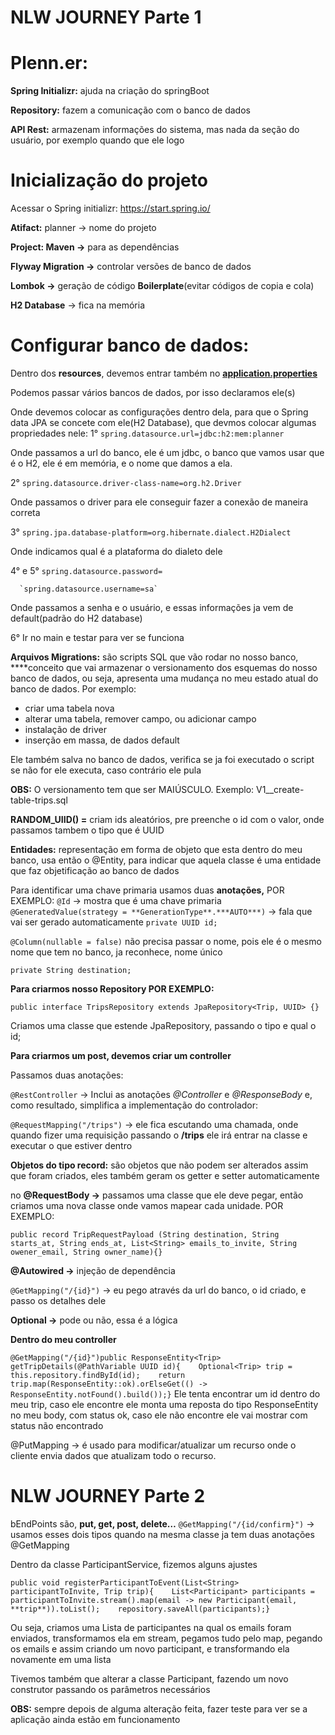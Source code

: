 # NLW JOURNEY Parte 1

# Plenn.er:

**Spring Initializr:**  ajuda na criação do springBoot

**Repository:**  fazem a comunicação com o banco de dados

**API Rest:** armazenam informações do sistema, mas nada da seção do usuário, por exemplo quando que ele logo

# Inicialização do projeto

Acessar o Spring initializr: https://start.spring.io/

**Atifact:** planner → nome do projeto

**Project: Maven →**  para as dependências 

**Flyway Migration →** controlar versões de banco de dados

**Lombok →** geração de código **Boilerplate**(evitar códigos de copia e cola)

**H2 Database** → fica na memória

# Configurar banco de dados:

Dentro dos **resources**, devemos entrar também no [**application.properties**](http://application.properties) 

Podemos passar vários bancos de dados, por isso declaramos ele(s)

Onde devemos colocar as configurações dentro dela, para que o Spring data JPA se concete com ele(H2 Database), que devmos colocar algumas propriedades nele:
1° `spring.datasource.url=jdbc:h2:mem:planner`

Onde passamos a url do banco, ele é um jdbc, o banco que vamos usar que é o H2, ele é em memória, e o nome que damos a ela.

2° `spring.datasource.driver-class-name=org.h2.Driver`

Onde passamos o driver para ele conseguir fazer a conexão de maneira correta

3° `spring.jpa.database-platform=org.hibernate.dialect.H2Dialect`

Onde indicamos qual é a plataforma do dialeto dele

4° e 5° `spring.datasource.password=`

      `spring.datasource.username=sa`

Onde passamos a senha e o usuário, e essas informações ja vem de default(padrão do H2 database)

6° Ir no main e testar para ver se funciona 

**Arquivos Migrations:** são scripts SQL que vão rodar no nosso banco, ****conceito que vai armazenar o versionamento dos esquemas do nosso banco de dados, ou seja, apresenta uma mudança no meu estado atual do banco de dados. Por exemplo:

- criar uma tabela nova
- alterar uma tabela, remover campo, ou adicionar campo
- instalação de driver
- inserção em massa, de dados default

Ele também salva no banco de dados, verifica se ja foi executado o script se não for ele executa, caso contrário ele pula

**OBS:** O versionamento tem que ser MAIÚSCULO. Exemplo: V1__create-table-trips.sql

**RANDOM_UIID() =** criam ids aleatórios, pre preenche o id com o valor, onde passamos tambem o tipo que é UUID

**Entidades:** representação em forma de objeto que esta dentro do meu banco, usa então o @Entity, para indicar que aquela classe é uma entidade que faz objetificação ao banco de dados 

Para identificar uma chave primaria usamos duas **anotações,** POR EXEMPLO:
`@Id` → mostra que é uma chave primaria
`@GeneratedValue(strategy = **GenerationType**.***AUTO***)` → fala que vai ser gerado automaticamente 
`private UUID id;`

`@Column(nullable = false)`  não precisa passar o nome, pois ele é o mesmo nome que tem no banco, ja reconhece, nome único

`private String destination;`

**Para criarmos nosso Repository POR EXEMPLO:**

`public interface TripsRepository extends JpaRepository<Trip, UUID> {}` 

Criamos uma classe que estende JpaRepository, passando o tipo e qual o id;

**Para criarmos um post, devemos criar um controller**

Passamos duas anotações:

`@RestController`  → Inclui as anotações *@Controller* e *@ResponseBody* e, como resultado, simplifica a implementação do controlador:

`@RequestMapping("/trips")` → ele fica escutando uma chamada, onde quando fizer uma requisição passando o **/trips** ele irá entrar na classe e executar o que estiver dentro

**Objetos do tipo record:** são objetos que não podem ser alterados assim que foram criados, eles também geram os getter e setter automaticamente

no **@RequestBody →** passamos uma classe que ele deve pegar, então criamos uma nova classe onde vamos mapear cada unidade. POR EXEMPLO:

`public record TripRequestPayload (String destination, String starts_at, String ends_at, List<String> emails_to_invite, String owener_email, String owner_name){}`

**@Autowired →** injeção de dependência 

`@GetMapping("/{id}")` → eu pego através da url do banco, o id criado, e passo os detalhes dele

**Optional →** pode ou não, essa é a lógica

**Dentro do meu controller**

`@GetMapping("/{id}")public ResponseEntity<Trip> getTripDetails(@PathVariable UUID id){    Optional<Trip> trip = this.repository.findById(id);    return trip.map(ResponseEntity::ok).orElseGet(() -> ResponseEntity.notFound().build());}`
Ele tenta encontrar um id dentro do meu trip, caso ele encontre ele monta uma reposta do tipo ResponseEntity no meu body, com status ok, caso ele não encontre ele vai mostrar com status não encontrado

@PutMapping → é usado para modificar/atualizar um recurso onde o cliente envia dados que atualizam todo o recurso.

# NLW JOURNEY Parte 2

bEndPoints são, **put, get, post, delete…**
`@GetMapping("/{id/confirm}")` → usamos esses dois tipos quando na mesma classe ja tem duas anotações @GetMapping

Dentro da classe ParticipantService, fizemos alguns ajustes

`public void registerParticipantToEvent(List<String> participantToInvite, Trip trip){    List<Participant> participants = participantToInvite.stream().map(email -> new Participant(email, **trip**)).toList();    repository.saveAll(participants);}`

Ou seja, criamos uma Lista de participantes na qual os emails foram enviados, transformamos ela em stream, pegamos tudo pelo map, pegando os emails e assim criando um novo participant, e transformando ela novamente em uma lista

Tivemos também que alterar a classe Participant, fazendo um novo construtor passando os parâmetros necessários

**OBS:** sempre depois de alguma alteração feita, fazer teste para ver se a aplicação ainda estão em funcionamento
